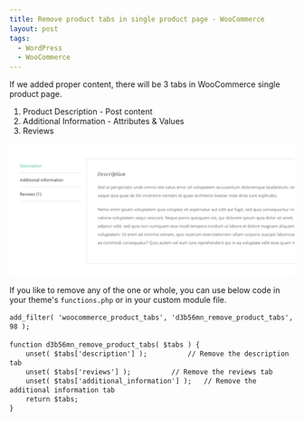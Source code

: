 ```yaml
---
title: Remove product tabs in single product page - WooCommerce
layout: post
tags:
  - WordPress
  - WooCommerce
---
```


If we added proper content, there will be 3 tabs in WooCommerce single product page.

1. Product Description - Post content
2. Additional Information -  Attributes & Values
3. Reviews

![WooCommerce Product Tabs](/images/2017/product-tabs-woocommerce.png)

If you like to remove any of the one or whole, you can use below code in your theme's `functions.php` or in your custom module file.


	add_filter( 'woocommerce_product_tabs', 'd3b56mn_remove_product_tabs', 98 );

	function d3b56mn_remove_product_tabs( $tabs ) {
		unset( $tabs['description'] );      	// Remove the description tab
		unset( $tabs['reviews'] ); 			// Remove the reviews tab
		unset( $tabs['additional_information'] );  	// Remove the additional information tab
		return $tabs;
	}
